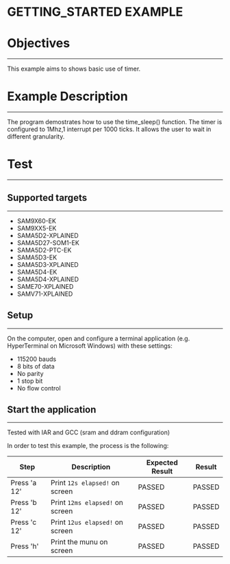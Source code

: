 GETTING_STARTED EXAMPLE
============

# Objectives
------------
This example aims to shows basic use of timer.

# Example Description
---------------------
The program demostrates how to use the time_sleep() function.
The timer is configured to 1Mhz,1 interrupt per 1000 ticks.
It allows the user to wait in different granularity.

# Test
------
## Supported targets
--------------------
* SAM9X60-EK
* SAM9XX5-EK
* SAMA5D2-XPLAINED
* SAMA5D27-SOM1-EK
* SAMA5D2-PTC-EK
* SAMA5D3-EK
* SAMA5D3-XPLAINED
* SAMA5D4-EK
* SAMA5D4-XPLAINED
* SAME70-XPLAINED
* SAMV71-XPLAINED

## Setup
--------
On the computer, open and configure a terminal application
(e.g. HyperTerminal on Microsoft Windows) with these settings:
 - 115200 bauds
 - 8 bits of data
 - No parity
 - 1 stop bit
 - No flow control

## Start the application
------------------------

Tested with IAR and GCC (sram and ddram configuration)

In order to test this example, the process is the following:

Step | Description | Expected Result | Result
-----|-------------|-----------------|-------
Press 'a 12'   | Print `12s elapsed!` on screen | PASSED | PASSED
Press 'b 12'   | Print `12ms elapsed!` on screen | PASSED | PASSED
Press 'c 12'   | Print `12us elapsed!` on screen | PASSED | PASSED
Press 'h'      | Print the munu on screen | PASSED | PASSED

